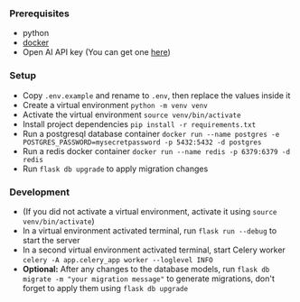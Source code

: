 ### Prerequisites

- python
- [docker](https://www.docker.com/)
- Open AI API key (You can get one [here](https://platform.openai.com/api-keys))

### Setup

- Copy `.env.example` and rename to `.env`, then replace the values inside it
- Create a virtual environment `python -m venv venv`
- Activate the virtual environment `source venv/bin/activate`
- Install project dependencies `pip install -r requirements.txt`
- Run a postgresql database container `docker run --name postgres -e POSTGRES_PASSWORD=mysecretpassword -p 5432:5432 -d postgres`
- Run a redis docker container `docker run --name redis -p 6379:6379 -d redis `
- Run `flask db upgrade` to apply migration changes

### Development

- (If you did not activate a virtual environment, activate it using `source venv/bin/activate`)
- In a virtual environment activated terminal, run `flask run --debug` to start the server
- In a second virtual environment activated terminal, start Celery worker `celery -A app.celery_app worker --loglevel INFO`
- **Optional:** After any changes to the database models, run `flask db migrate -m "your migration message"` to generate migrations, don't forget to apply them using `flask db upgrade`
